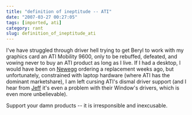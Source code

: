 ```yaml
---
title: "definition of ineptitude -- ATI"
date: "2007-03-27 00:27:05"
tags: [imported, ati]
category: rant
slug: definition_of_ineptitude_ati
---
```


I've have struggled through driver hell trying to get Beryl to work with my graphics card an ATI Mobility 9600, only to be rebuffed, defeated, and vowing never to buy an ATI product as long as I live. If I had a desktop, I would have been on <a href="http://www.newegg.com/" title="Anyone remember the old Egghead stores?">Newegg</a> ordering a replacement weeks ago, but unfortunately, constrained with laptop hardware (where ATI has the dominant marketshare), I am left cursing ATI's dismal driver support (and I hear from <a href="http://jeff.specular.org/">Jeff</a> it's even a problem with their Window's drivers, which is even more unbelievable).

Support your damn products -- it is irresponsible and inexcusable.
